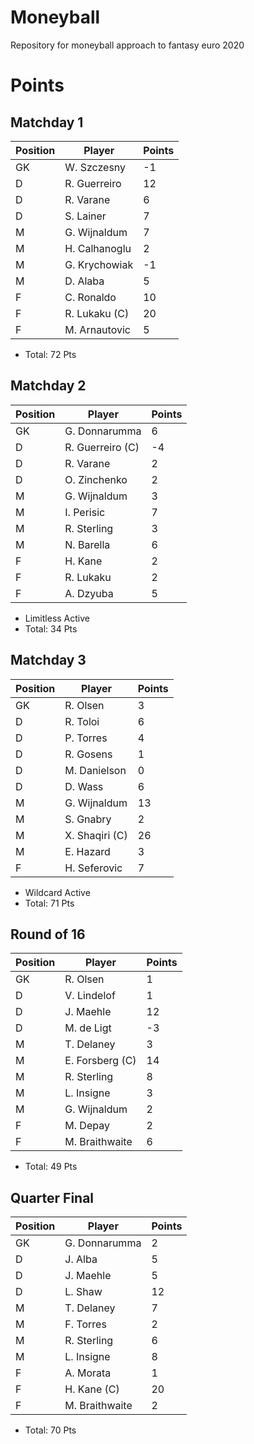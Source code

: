 # Moneyball
Repository for moneyball approach to fantasy euro 2020

# Points
## Matchday 1
| Position | Player        | Points |
|----------|---------------|--------|
| GK       | W. Szczesny   | -1     |
| D        | R. Guerreiro  | 12     |
| D        | R. Varane     | 6      |
| D        | S. Lainer     | 7      |
| M        | G. Wijnaldum  | 7      |
| M        | H. Calhanoglu | 2      |
| M        | G. Krychowiak | -1     |
| M        | D. Alaba      | 5      |
| F        | C. Ronaldo    | 10     |
| F        | R. Lukaku (C) | 20     |
| F        | M. Arnautovic | 5      |

* Total: 72 Pts

## Matchday 2
| Position | Player           | Points |
|----------|------------------|--------|
| GK       | G. Donnarumma    | 6      |
| D        | R. Guerreiro (C) | -4     |
| D        | R. Varane        | 2      |
| D        | O. Zinchenko     | 2      |
| M        | G. Wijnaldum     | 3      |
| M        | I. Perisic       | 7      |
| M        | R. Sterling      | 3      |
| M        | N. Barella       | 6      |
| F        | H. Kane          | 2      |
| F        | R. Lukaku        | 2      |
| F        | A. Dzyuba        | 5      |

* Limitless Active
* Total: 34 Pts

## Matchday 3
| Position | Player         | Points |
|----------|----------------|--------|
| GK       | R. Olsen       | 3      |
| D        | R. Toloi       | 6      |
| D        | P. Torres      | 4      |
| D        | R. Gosens      | 1      |
| D        | M. Danielson   | 0      |
| D        | D. Wass        | 6      |
| M        | G. Wijnaldum   | 13     |
| M        | S. Gnabry      | 2      |
| M        | X. Shaqiri (C) | 26     |
| M        | E. Hazard      | 3      |
| F        | H. Seferovic   | 7      |

* Wildcard Active
* Total: 71 Pts

## Round of 16
| Position | Player          | Points |
|----------|-----------------|--------|
| GK       | R. Olsen        | 1      |
| D        | V. Lindelof     | 1      |
| D        | J. Maehle       | 12     |
| D        | M. de Ligt      | -3     |
| M        | T. Delaney      | 3      |
| M        | E. Forsberg (C) | 14     |
| M        | R. Sterling     | 8      |
| M        | L. Insigne      | 3      |
| M        | G. Wijnaldum    | 2      |
| F        | M. Depay        | 2      |
| F        | M. Braithwaite  | 6      |

* Total: 49 Pts

## Quarter Final
| Position | Player         | Points |
|----------|----------------|--------|
| GK       | G. Donnarumma  | 2      |
| D        | J. Alba        | 5      |
| D        | J. Maehle      | 5      |
| D        | L. Shaw        | 12     |
| M        | T. Delaney     | 7      |
| M        | F. Torres      | 2      |
| M        | R. Sterling    | 6      |
| M        | L. Insigne     | 8      |
| F        | A. Morata      | 1      |
| F        | H. Kane (C)    | 20     |
| F        | M. Braithwaite | 2      |

* Total: 70 Pts